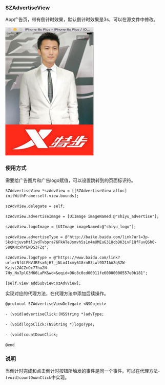 ### SZAdvertiseView

App广告页，带有倒计时效果，默认倒计时效果是3s，可以在源文件中修改。

<img src="https://github.com/SZ8023/SZAdvertiseView/blob/master/screenshot/advertiseView.png" width=275px height=400px>

### 使用方式

需要给广告图片和广告logo赋值，可以设置跳转到的页面标识符。

```objc	
SZAdvertiseView *szAdvView = [[SZAdvertiseView alloc] initWithFrame:self.view.bounds];
  
szAdvView.delegate = self;

szAdvView.advertiseImage = [UIImage imageNamed:@"shiyu_advertise"];

szAdvView.logoImage = [UIImage imageNamed:@"shiyu_logo"];

szAdvView.advertiseType = @"http://baike.baidu.com/link?url=3p-5kcHcjuvsMtl1vdTvbpra76FkATeJsmvh5s1n4mUMEuG31UcbDK3ivF1QfFuvQSh0-S8QKHcxhYENDS3FZq";

szAdvView.logoType = @"https://www.baidu.com/link?url=rNf4tFHVJREsx6jH7_jNLo41xmy618rnB3Lwl9D7IAAZqSZW-KzivL2ACZnOc77hu2N-7Hy_No7plO3M66LaPK&wd=&eqid=96c8c0cd00011fe60000000557e0b181";

[self.view addSubview:szAdvView];    
   ```
    
实现对应的代理方法，在代理方法中添加后续操作。

```objc
@protocol SZAdvertiseViewDelegate <NSObject>

- (void)advertiseClick:(NSString *)advType;

- (void)logoClick:(NSString *)logoType;

- (void)countDownClick;

@end	
```
	
### 说明

当倒计时完成和点击倒计时按钮所触发的事件是同一个事件。可以在代理方法`- (void)countDownClick`中实现。
	

